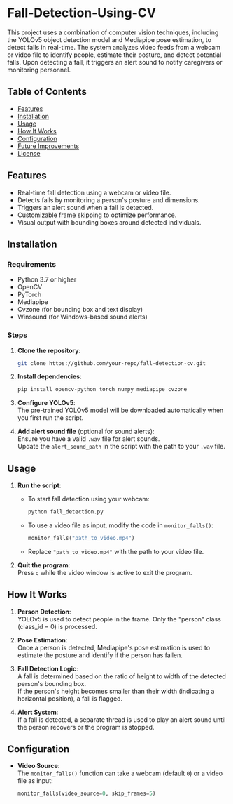 # Fall-Detection-Using-CV
This project uses a combination of computer vision techniques, including the YOLOv5 object detection model and Mediapipe pose estimation, to detect falls in real-time. The system analyzes video feeds from a webcam or video file to identify people, estimate their posture, and detect potential falls. Upon detecting a fall, it triggers an alert sound to notify caregivers or monitoring personnel.

## Table of Contents

- [Features](#features)
- [Installation](#installation)
- [Usage](#usage)
- [How It Works](#how-it-works)
- [Configuration](#configuration)
- [Future Improvements](#future-improvements)
- [License](#license)

## Features

- Real-time fall detection using a webcam or video file.
- Detects falls by monitoring a person's posture and dimensions.
- Triggers an alert sound when a fall is detected.
- Customizable frame skipping to optimize performance.
- Visual output with bounding boxes around detected individuals.

## Installation

### Requirements

- Python 3.7 or higher
- OpenCV
- PyTorch
- Mediapipe
- Cvzone (for bounding box and text display)
- Winsound (for Windows-based sound alerts)

### Steps

1. **Clone the repository**:

    ```bash
    git clone https://github.com/your-repo/fall-detection-cv.git
    ```

2. **Install dependencies**:

    ```bash
    pip install opencv-python torch numpy mediapipe cvzone
    ```

3. **Configure YOLOv5**:  
   The pre-trained YOLOv5 model will be downloaded automatically when you first run the script.

4. **Add alert sound file** (optional for sound alerts):  
   Ensure you have a valid `.wav` file for alert sounds.  
   Update the `alert_sound_path` in the script with the path to your `.wav` file.

## Usage

1. **Run the script**:
    - To start fall detection using your webcam:

        ```bash
        python fall_detection.py
        ```

    - To use a video file as input, modify the code in `monitor_falls()`:

        ```python
        monitor_falls("path_to_video.mp4")
        ```

    - Replace `"path_to_video.mp4"` with the path to your video file.

2. **Quit the program**:  
   Press `q` while the video window is active to exit the program.

## How It Works

1. **Person Detection**:  
   YOLOv5 is used to detect people in the frame. Only the "person" class (class_id = 0) is processed.

2. **Pose Estimation**:  
   Once a person is detected, Mediapipe's pose estimation is used to estimate the posture and identify if the person has fallen.

3. **Fall Detection Logic**:  
   A fall is determined based on the ratio of height to width of the detected person's bounding box.  
   If the person's height becomes smaller than their width (indicating a horizontal position), a fall is flagged.

4. **Alert System**:  
   If a fall is detected, a separate thread is used to play an alert sound until the person recovers or the program is stopped.

## Configuration

- **Video Source**:  
   The `monitor_falls()` function can take a webcam (default `0`) or a video file as input:

   ```python
   monitor_falls(video_source=0, skip_frames=5)
